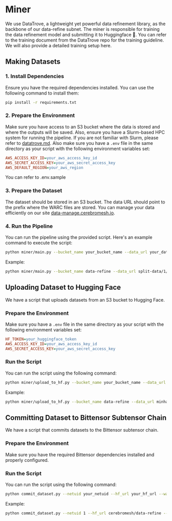 # Miner

We use DataTrove, a lightweight yet powerful data refinement library, as the backbone of our data-refine subnet. The miner is responsible for training the data refinement model and submitting it to Huggingface 🤗. You can refer to the training document from the DataTrove repo for the training guideline. We will also provide a detailed training setup here.

## Making Datasets

### 1. Install Dependencies
Ensure you have the required dependencies installed. You can use the following command to install them:
```bash
pip install -r requirements.txt
```

### 2. Prepare the Environment
Make sure you have access to an S3 bucket where the data is stored and where the outputs will be saved. Also, ensure you have a Slurm-based HPC system for running the pipeline.
If you are not familiar with Slurm, please refer to [datatrove.md](datatrove.md).
Also make sure you have a `.env` file in the same directory as your script with the following environment variables set:
```ini
AWS_ACCESS_KEY_ID=your_aws_access_key_id
AWS_SECRET_ACCESS_KEY=your_aws_secret_access_key
AWS_DEFAULT_REGION=your_aws_region
```
You can refer to .env.sample
### 3. Prepare the Dataset
The dataset should be stored in an S3 bucket. The data URL should point to the prefix where the WARC files are stored.
You can manage your data efficiently on our site [data-manage.cerebromesh.io](https://data-manage.cerebromesh.io).

### 4. Run the Pipeline
You can run the pipeline using the provided script. Here's an example command to execute the script:
```bash
python miner/main.py --bucket_name your_bucket_name --data_url your_data_url [--total_tasks total_task] [--cpus_per_task your_cpus_number] [--limit limit_per_task]
```
Example:
```bash
python miner/main.py --bucket_name data-refine --data_url split-data/1/warc --total_tasks 4 --cpus_per_task 32 --limit 100
```


## Uploading Dataset to Hugging Face
We have a script that uploads datasets from an S3 bucket to Hugging Face.

### Prepare the Environment
Make sure you have a `.env` file in the same directory as your script with the following environment variables set:
```ini
HF_TOKEN=your_huggingface_token
AWS_ACCESS_KEY_ID=your_aws_access_key_id
AWS_SECRET_ACCESS_KEY=your_aws_secret_access_key
```
### Run the Script
You can run the script using the following command:

```bash
python miner/upload_to_hf.py --bucket_name your_bucket_name --data_url your_data_url --hf_repo your_hf_repo
```
Example:
```bash
python miner/upload_to_hf.py --bucket_name data-refine --data_url minhash/deduped_output --hf_repo cerebromesh/data-refine
```

## Committing Dataset to Bittensor Subtensor Chain
We have a script that commits datasets to the Bittensor subtensor chain.

### Prepare the Environment
Make sure you have the required Bittensor dependencies installed and properly configured.

### Run the Script
You can run the script using the following command:

```bash
python commit_dataset.py --netuid your_netuid --hf_url your_hf_url --wallet.name your_wallet_name --wallet.hotkey wallet_hotkey_name
```
Example:
```bash
python commit_dataset.py --netuid 1 --hf_url cerebromesh/data-refine --wallet.name miner --wallet.hotkey default
```
